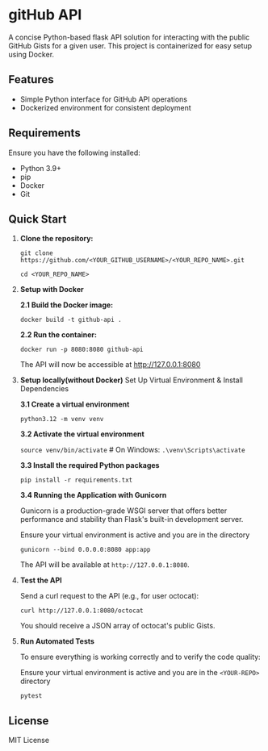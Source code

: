 # gitHub API

A concise Python-based flask API solution for interacting with the public GitHub Gists for a given user. This project is containerized for easy setup using Docker.

## Features

- Simple Python interface for GitHub API operations
- Dockerized environment for consistent deployment

## Requirements

Ensure you have the following installed:

* Python 3.9+
* pip
* Docker
* Git

## Quick Start 

1. **Clone the repository:**

    `git clone https://github.com/<YOUR_GITHUB_USERNAME>/<YOUR_REPO_NAME>.git`
   
    `cd <YOUR_REPO_NAME>`
   
2. **Setup with Docker**

   **2.1  Build the Docker image:**

    `docker build -t github-api .`

   **2.2  Run the container:**
   
    `docker run -p 8080:8080 github-api`
    
    The API will now be accessible at http://127.0.0.1:8080

3. **Setup locally(without Docker)**
    Set Up Virtual Environment & Install Dependencies
   
     **3.1 Create a virtual environment**

      `python3.12 -m venv venv`

     **3.2 Activate the virtual environment**

      `source venv/bin/activate`  # On Windows: `.\venv\Scripts\activate`

     **3.3 Install the required Python packages**

      `pip install -r requirements.txt`

     **3.4  Running the Application with Gunicorn**

      Gunicorn is a production-grade WSGI server that offers better performance and stability than Flask's built-in                 development server.

      Ensure your virtual environment is active and you are in the <YOUR-REPO> directory

      `gunicorn --bind 0.0.0.0:8080 app:app`

      The API will be available at `http://127.0.0.1:8080`.

5. **Test the API**

   Send a curl request to the API (e.g., for user octocat):

   `curl http://127.0.0.1:8080/octocat`

   You should receive a JSON array of octocat's public Gists.

6. **Run Automated Tests**

   To ensure everything is working correctly and to verify the code quality:  

   Ensure your virtual environment is active and you are in the `<YOUR-REPO>` directory
   
   `pytest`

## License
MIT License
